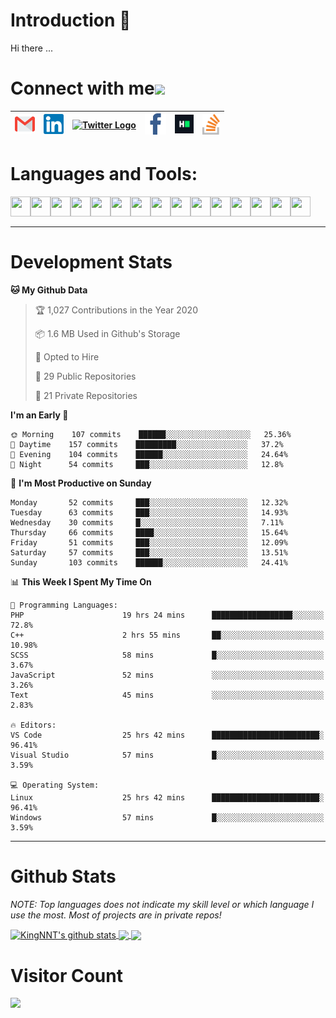 # Introduction 👋
Hi there ...
# Connect with me<img src="https://github.com/TheDudeThatCode/TheDudeThatCode/blob/master/Assets/Handshake.gif" height="32px">

| [<img src="https://github.com/KingNNT/KingNNT/blob/master/Assets/Contact-Icon/Gmail.svg" alt="Gmail logo" height="32">](mailto:Dev.KingNNT@gmail.com) | [<img src="https://github.com/KingNNT/KingNNT/blob/master/Assets/Contact-Icon/Linkedin.svg" alt="Linkedin Logo" width="32">](https://in.linkedin.com/in/kingnnt) | [<img src="https://github.com/TheDudeThatCode/TheDudeThatCode/blob/master/Assets/Twitter.svg" alt="Twitter Logo" width="32">](https://twitter.com/King_NNT) | [<img src="https://github.com/KingNNT/KingNNT/blob/master/Assets/Contact-Icon/facebook.svg" alt="Facebook logo" width="34">](https://facebook.com/Kinggg.NNT) | [<img src="https://github.com/KingNNT/KingNNT/blob/master/Assets/Contact-Icon/HackerRank.svg" alt="HackerRank Logo" width="30">](https://www.hackerrank.com/Dev_KingNNT) | [<img src="https://github.com/KingNNT/KingNNT/blob/master/Assets/Contact-Icon/stackoverflow.svg" alt="Stackoverflow Logo" width="28">](https://stackoverflow.com/users/12560659/king-nnt) 
|:---:|:---:|:---:|:---:|:---:|:---:|

# Languages and Tools:
<img align='left' height="32" width="32" src="https://cdn.jsdelivr.net/npm/simple-icons@v3/icons/visualstudio.svg" />
<img align='left' height="32" width="32" src="https://cdn.jsdelivr.net/npm/simple-icons@v3/icons/sublimetext.svg" />
<img align='left' height="32" width="32" src="https://cdn.jsdelivr.net/npm/simple-icons@v3/icons/visualstudiocode.svg" />
<img align='left' height="32" width="32" src="https://cdn.jsdelivr.net/npm/simple-icons@v3/icons/jetbrains.svg" />

<img align='left' height="32" width="32" src="https://cdn.jsdelivr.net/npm/simple-icons@v3/icons/html5.svg" />
<img align='left' height="32" width="32" src="https://cdn.jsdelivr.net/npm/simple-icons@v3/icons/css3.svg" />
<img align='left' height="32" width="32" src="https://cdn.jsdelivr.net/npm/simple-icons@3.5.0/icons/bootstrap.svg" />

<img align='left' height="32" width="32" src="https://cdn.jsdelivr.net/npm/simple-icons@v3/icons/javascript.svg" />

<img align='left' height="32" width="32" src="https://cdn.jsdelivr.net/npm/simple-icons@v3/icons/php.svg" />
<img align='left' height="32" width="32" src="https://cdn.jsdelivr.net/npm/simple-icons@v3/icons/laravel.svg" />
<img align='left' height="32" width="32" src="https://cdn.jsdelivr.net/npm/simple-icons@3.5.0/icons/java.svg" />

<img align='left' height="32" width="32" src="https://cdn.jsdelivr.net/npm/simple-icons@v3/icons/mysql.svg" />
<img align='left' height="32" width="32" src="https://cdn.jsdelivr.net/npm/simple-icons@3.5.0/icons/microsoftsqlserver.svg" />
<img align='left' height="32" width="32" src="https://cdn.jsdelivr.net/npm/simple-icons@v3/icons/mongodb.svg" />
<img align='left' height="32" width="32" src="https://cdn.jsdelivr.net/npm/simple-icons@v3/icons/sqlite.svg" />

<br>
<br>

---

# Development Stats
<!--START_SECTION:waka-->
**🐱 My Github Data** 

> 🏆 1,027 Contributions in the Year 2020
 > 
> 📦 1.6 MB Used in Github's Storage 
 > 
> 💼 Opted to Hire
 > 
> 📜 29 Public Repositories
 > 
> 🔑 21 Private Repositories 

**I'm an Early 🐤** 

```text
🌞 Morning    107 commits    ██████░░░░░░░░░░░░░░░░░░░   25.36% 
🌆 Daytime    157 commits    █████████░░░░░░░░░░░░░░░░   37.2% 
🌃 Evening    104 commits    ██████░░░░░░░░░░░░░░░░░░░   24.64% 
🌙 Night      54 commits     ███░░░░░░░░░░░░░░░░░░░░░░   12.8%

```
📅 **I'm Most Productive on Sunday** 

```text
Monday       52 commits     ███░░░░░░░░░░░░░░░░░░░░░░   12.32% 
Tuesday      63 commits     ███░░░░░░░░░░░░░░░░░░░░░░   14.93% 
Wednesday    30 commits     █░░░░░░░░░░░░░░░░░░░░░░░░   7.11% 
Thursday     66 commits     ████░░░░░░░░░░░░░░░░░░░░░   15.64% 
Friday       51 commits     ███░░░░░░░░░░░░░░░░░░░░░░   12.09% 
Saturday     57 commits     ███░░░░░░░░░░░░░░░░░░░░░░   13.51% 
Sunday       103 commits    ██████░░░░░░░░░░░░░░░░░░░   24.41%

```


📊 **This Week I Spent My Time On** 

```text
💬 Programming Languages: 
PHP                      19 hrs 24 mins      ██████████████████░░░░░░░   72.8% 
C++                      2 hrs 55 mins       ██░░░░░░░░░░░░░░░░░░░░░░░   10.98% 
SCSS                     58 mins             █░░░░░░░░░░░░░░░░░░░░░░░░   3.67% 
JavaScript               52 mins             ░░░░░░░░░░░░░░░░░░░░░░░░░   3.26% 
Text                     45 mins             ░░░░░░░░░░░░░░░░░░░░░░░░░   2.83%

🔥 Editors: 
VS Code                  25 hrs 42 mins      ████████████████████████░   96.41% 
Visual Studio            57 mins             █░░░░░░░░░░░░░░░░░░░░░░░░   3.59%

💻 Operating System: 
Linux                    25 hrs 42 mins      ████████████████████████░   96.41% 
Windows                  57 mins             █░░░░░░░░░░░░░░░░░░░░░░░░   3.59%

```


<!--END_SECTION:waka-->

---

# Github Stats

*NOTE: Top languages does not indicate my skill level or which language I use the most. Most of projects are in private repos!*

<a href="https://github.com/KingNNT">
  <img align="center" src="https://github-readme-stats.vercel.app/api?username=KingNNT&show_icons=true&theme=gruvbox&count_private=true" alt="KingNNT's github stats" />
</a>

<a href="https://github.com/KingNNT">
  <img align="center" src="https://github-readme-stats.vercel.app/api/top-langs/?username=KingNNT&layout=compact&theme=gruvbox&count_private=true&how_icons=true" />
</a>

<a href="https://github.com/KingNNT">
  <img align="center" src="https://github-readme-stats.vercel.app/api/pin/?username=KingNNT&repo=MS-Tools&theme=gruvbox" />
</a>

# Visitor Count
<img src="https://profile-counter.glitch.me/KingNNT/count.svg" />
